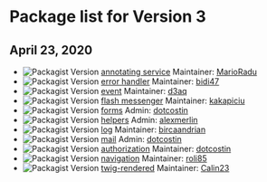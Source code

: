 # Package list for Version 3

## April 23, 2020
  
- ![Packagist Version](https://img.shields.io/packagist/v/dotkernel/dot-annotated-services)  [annotating service](https://github.com/dotkernel/dot-annotated-services)  Maintainer: [MarioRadu](https://github.com/MarioRadu)
- ![Packagist Version](https://img.shields.io/packagist/v/dotkernel/dot-errorhandler)  [error handler](https://github.com/dotkernel/dot-errorhandler) Maintainer:  [bidi47](https://github.com/bidi47)
- ![Packagist Version](https://img.shields.io/packagist/v/dotkernel/dot-event)  [event](https://github.com/dotkernel/dot-event) Maintainer:  [d3aq](https://github.com/d3aq)
- ![Packagist Version](https://img.shields.io/packagist/v/dotkernel/dot-flashmessenger)  [flash messenger](https://github.com/dotkernel/dot-flashmessenger) Maintainer: [kakapiciu](https://github.com/kakapiciu)
- ![Packagist Version](https://img.shields.io/packagist/v/dotkernel/dot-form)  [forms](https://github.com/dotkernel/dot-form) Admin: [dotcostin](https://github.com/dotcostin)
- ![Packagist Version](https://img.shields.io/packagist/v/dotkernel/dot-helpers)  [helpers](https://github.com/dotkernel/dot-helpers)  Admin: [alexmerlin](https://github.com/alexmerlin)
- ![Packagist Version ](https://img.shields.io/packagist/v/dotkernel/dot-log)  [log](https://github.com/dotkernel/dot-log) Maintainer: [bircaandrian](https://github.com/bircaandrian)
- ![Packagist Version](https://img.shields.io/packagist/v/dotkernel/dot-mail)  [mail](https://github.com/dotkernel/dot-mail)  Admin: [dotcostin](https://github.com/dotcostin)       
- ![Packagist Version](https://img.shields.io/packagist/v/dotkernel/dot-authorization)  [authorization](https://github.com/dotkernel/dot-authorization)  Maintainer: [dotcostin](https://github.com/dotcostin)      
- ![Packagist Version](https://img.shields.io/packagist/v/dotkernel/dot-navigation)  [navigation](https://github.com/dotkernel/dot-navigation) Maintainer: [roli85]( https://github.com/roli85)
- ![Packagist Version](https://img.shields.io/packagist/v/dotkernel/dot-twigrenderer)  [twig-rendered](https://github.com/dotkernel/dot-twigrenderer)  Maintainer: [Calin23]( https://github.com/Calin23)
